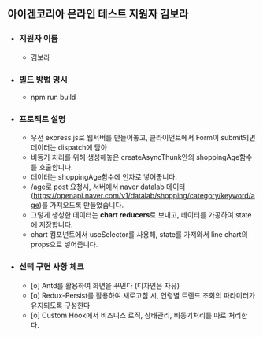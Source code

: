

## 아이겐코리아 온라인 테스트 지원자 김보라

- ### 지원자 이름 
  - 김보라
- ### 빌드 방법 명시
  - npm run build
- ### 프로젝트 설명
  - 우선 express.js로 웹서버를 만들어놓고, 클라이언트에서 Form이 submit되면 데이터는 dispatch에 담아
  -  비동기 처리를 위해 생성해놓은 createAsyncThunk안의 shoppingAge함수를 호출합니다.
  - 데이터는 shoppingAge함수에 인자로 넣어줍니다.
  - /age로 post 요청시, 서버에서 naver datalab 데이터(https://openapi.naver.com/v1/datalab/shopping/category/keyword/age)를 가져오도록 만들었습니다. <br />
  - 그렇게 생성한 데이터는 **chart reducers**로 보내고, 데이터를 가공하여 state에 저장합니다.
  - chart 컴포넌트에서 useSelector를 사용해, state를 가져와서 line chart의 props으로 넣어줍니다.

- ### 선택 구현 사항 체크 <br />
  - [o]  Antd를 활용하여 화면을 꾸민다 (디자인은 자유)  <br />
  - [o]  Redux-Persist를 활용하여 새로고침 시, 연령별 트렌드 조회의 파라미터가 유지되도록 구성한다  <br />
  - [o]  Custom Hook에서 비즈니스 로직, 상태관리, 비동기처리를 따로 처리한다.  <br />
